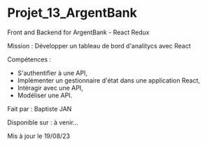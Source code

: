 # Projet_13_ArgentBank

Front and Backend for ArgentBank - React Redux

Mission : Développer un tableau de bord d'analitycs avec React

Compétences :

- S'authentifier à une API,
- Implémenter un gestionnaire d'état dans une application React,
- Intéragir avec une API,
- Modéliser une API.

Fait par : Baptiste JAN

Disponible sur : à venir...

Mis à jour le 19/08/23
